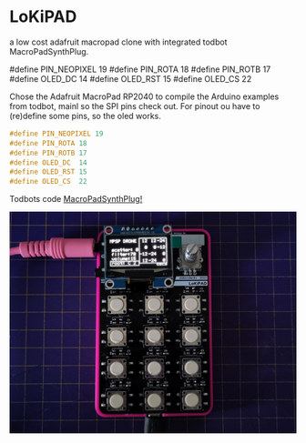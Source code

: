 # LoKiPAD
a low cost adafruit macropad clone with integrated todbot MacroPadSynthPlug.


#define PIN_NEOPIXEL 19
#define PIN_ROTA 18
#define PIN_ROTB 17
#define OLED_DC  14 
#define OLED_RST 15
#define OLED_CS  22

Chose the Adafruit MacroPad RP2040 to compile the Arduino examples from todbot, mainl so the SPI pins check out. For pinout ou have to (re)define some pins, so the oled works. 

```c
#define PIN_NEOPIXEL 19
#define PIN_ROTA 18
#define PIN_ROTB 17
#define OLED_DC  14
#define OLED_RST 15
#define OLED_CS  22
```

Todbots code [MacroPadSynthPlug!](https://github.com/todbot/macropadsynthplug)

![Picture of a 12 button macropad with an OLED and a encoder knob](/assets/LoKiPAD.jpg)